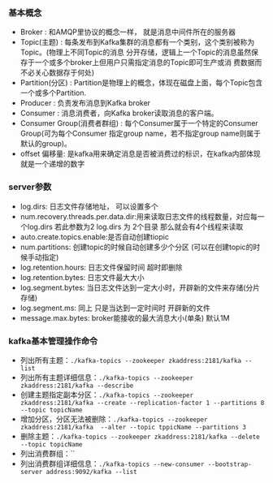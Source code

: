 ### 基本概念
- Broker : 和AMQP里协议的概念一样， 就是消息中间件所在的服务器
- Topic(主题) : 每条发布到Kafka集群的消息都有一个类别，这个类别被称为Topic。(物理上不同Topic的消息 分开存储，逻辑上一个Topic的消息虽然保存于一个或多个broker上但用户只需指定消息的Topic即可生产或消 费数据而不必关心数据存于何处)
- Partition(分区) : Partition是物理上的概念，体现在磁盘上面，每个Topic包含一个或多个Partition.
- Producer : 负责发布消息到Kafka broker
- Consumer : 消息消费者，向Kafka broker读取消息的客户端。
- Consumer Group(消费者群组) : 每个Consumer属于一个特定的Consumer Group(可为每个Consumer 指定group name，若不指定group name则属于默认的group)。
- offset 偏移量: 是kafka用来确定消息是否被消费过的标识，在kafka内部体现就是一个递增的数字

### server参数
- log.dirs: 日志文件存储地址， 可以设置多个
- num.recovery.threads.per.data.dir:用来读取日志文件的线程数量，对应每一个log.dirs 若此参数为2 log.dirs 为 2个目录 那么就会有4个线程来读取
- auto.create.topics.enable:是否自动创建tiopic
- num.partitions: 创建topic的时候自动创建多少个分区 (可以在创建topic的时候手动指定) 
- log.retention.hours: 日志文件保留时间 超时即删除
- log.retention.bytes: 日志文件最大大小
- log.segment.bytes: 当日志文件达到一定大小时，开辟新的文件来存储(分片存储) 
- log.segment.ms: 同上 只是当达到一定时间时 开辟新的文件
- message.max.bytes: broker能接收的最大消息大小(单条) 默认1M

### kafka基本管理操作命令
- 列出所有主题：`./kafka-topics --zookeeper zkaddress:2181/kafka --list`
- 列出所有主题详细信息：`./kafka-topics --zookeeper zkaddress:2181/kafka --describe`
- 创建主题指定副本分区：`./kafka-topics --zookeeper zkaddress:2181/kafka --create --replication-factor 1 --partitions 8 --topic topicName`
- 增加分区，分区无法被删除：`./kafka-topics --zookeeper zkaddress:2181/kafka  --alter --topic tppicName --partitions 3`
- 删除主题：`./kafka-topics --zookeeper zkaddress:2181/kafka --delete --topic topicName`
- 列出消费群组：``
- 列出消费群组详细信息：`./kafka-topics --new-consumer --bootstrap-server address:9092/kafka --list`
